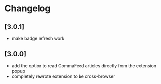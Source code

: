 # Changelog

## [3.0.1]

-   make badge refresh work

## [3.0.0]

-   add the option to read CommaFeed articles directly from the extension popup
-   completely rewrote extension to be cross-browser
